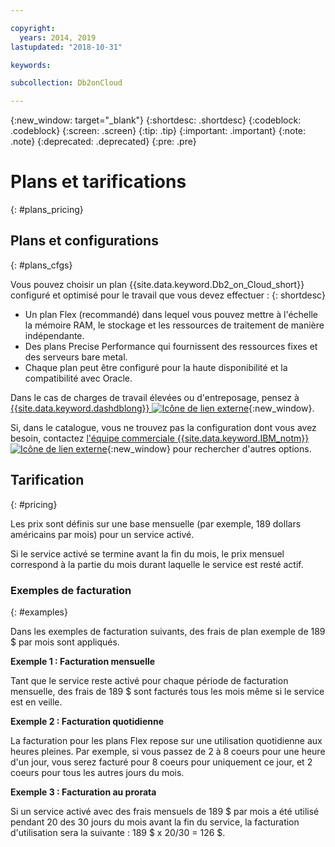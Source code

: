 ```yaml
---

copyright:
  years: 2014, 2019
lastupdated: "2018-10-31"

keywords: 

subcollection: Db2onCloud

---
```


<!-- Attribute definitions --> 
{:new_window: target="_blank"}
{:shortdesc: .shortdesc}
{:codeblock: .codeblock}
{:screen: .screen}
{:tip: .tip}
{:important: .important}
{:note: .note}
{:deprecated: .deprecated}
{:pre: .pre}

# Plans et tarifications
{: #plans_pricing}

## Plans et configurations
{: #plans_cfgs}

Vous pouvez choisir un plan {{site.data.keyword.Db2_on_Cloud_short}} configuré et optimisé pour le travail que vous devez effectuer :
{: shortdesc}

   * Un plan Flex (recommandé) dans lequel vous pouvez mettre à l'échelle la mémoire RAM, le stockage et les ressources de traitement de manière indépendante.
   * Des plans Precise Performance qui fournissent des ressources fixes et des serveurs bare metal.
   * Chaque plan peut être configuré pour la haute disponibilité et la compatibilité avec Oracle.

Dans le cas de charges de travail élevées ou d'entreposage, pensez à [{{site.data.keyword.dashdblong}} ![Icône de lien externe](../../icons/launch-glyph.svg "Icône de lien externe")](https://www.ibm.com/cloud/db2-warehouse-on-cloud){:new_window}.

Si, dans le catalogue, vous ne trouvez pas la configuration dont vous avez besoin, contactez [l'équipe commerciale {{site.data.keyword.IBM_notm}} ![Icône de lien externe](../../icons/launch-glyph.svg "Icône de lien externe")](https://www.ibm.com/connect/ibm/fr/fr/?lnk=fcw){:new_window} pour rechercher d'autres options.

## Tarification
{: #pricing}

Les prix sont définis sur une base mensuelle (par exemple, 189 dollars américains par mois) pour un service activé. 

Si le service activé se termine avant la fin du mois, le prix mensuel correspond à la partie du mois durant laquelle le service est resté actif.

### Exemples de facturation
{: #examples}

Dans les exemples de facturation suivants, des frais de plan exemple de 189 $ par mois sont appliqués.

**Exemple 1 : Facturation mensuelle**

Tant que le service reste activé pour chaque période de facturation mensuelle, des frais de 189 $ sont facturés tous les mois même si le service est en veille.

**Exemple 2 : Facturation quotidienne**

La facturation pour les plans Flex repose sur une utilisation quotidienne aux heures pleines. Par exemple, si vous passez de 2 à 8 coeurs pour une heure d'un jour, vous serez facturé pour 8 coeurs pour uniquement ce jour, et 2 coeurs pour tous les autres jours du mois.

**Exemple 3 : Facturation au prorata**

Si un service activé avec des frais mensuels de 189 $ par mois a été utilisé pendant 20 des 30 jours du mois avant la fin du service, la facturation d'utilisation sera la suivante : 189 $ x 20/30 = 126 $.

